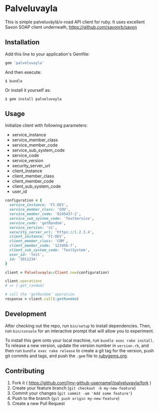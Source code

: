 # Palveluvayla

This is simple palveluväylä/x-road API client for ruby.
It uses excellent Savon SOAP client underneath, https://github.com/savonrb/savon

## Installation

Add this line to your application's Gemfile:

```ruby
gem 'palveluvayla'
```

And then execute:

    $ bundle

Or install it yourself as:

    $ gem install palveluvayla

## Usage

Initialize client with following parameters:
* service_instance
* service_member_class
* service_member_code
* service_sub_system_code
* service_code
* service_version
* security_server_url
* client_instance
* client_member_class
* client_member_code
* client_sub_system_code
* user_id

```ruby
configuration = {
  service_instance: 'FI-DEV',
  service_member_class: 'GOV',
  service_member_code: '0245437-2',
  service_sub_system_code: 'TestService',
  service_code: 'getRandom',
  service_version: 'v1',
  security_server_url: 'https://1.2.3.4',
  client_instance: 'FI-DEV',
  client_member_class: 'COM',
  client_member_code: '123456-7',
  client_sub_system_code: 'TestSystem',
  user_id: 'test',
  id: 'ID11234'
}

client = Palveluvayla::Client.new(configuration)

client.operations
# => [:get_random]

# call the 'getRandom' operation
response = client.call(:getRandom)
```

## Development

After checking out the repo, run `bin/setup` to install dependencies. Then, run `bin/console` for an interactive prompt that will allow you to experiment.

To install this gem onto your local machine, run `bundle exec rake install`. To release a new version, update the version number in `version.rb`, and then run `bundle exec rake release` to create a git tag for the version, push git commits and tags, and push the `.gem` file to [rubygems.org](https://rubygems.org).

## Contributing

1. Fork it ( https://github.com/[my-github-username]/palveluvayla/fork )
2. Create your feature branch (`git checkout -b my-new-feature`)
3. Commit your changes (`git commit -am 'Add some feature'`)
4. Push to the branch (`git push origin my-new-feature`)
5. Create a new Pull Request
